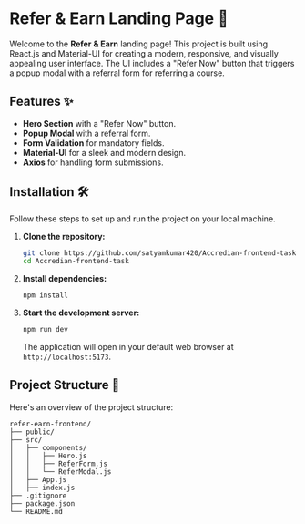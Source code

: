 # Refer & Earn Landing Page 🎉

Welcome to the **Refer & Earn** landing page! This project is built using React.js and Material-UI for creating a modern, responsive, and visually appealing user interface. The UI includes a "Refer Now" button that triggers a popup modal with a referral form for referring a course.

## Features ✨

- **Hero Section** with a "Refer Now" button.
- **Popup Modal** with a referral form.
- **Form Validation** for mandatory fields.
- **Material-UI** for a sleek and modern design.
- **Axios** for handling form submissions.

## Installation 🛠️

Follow these steps to set up and run the project on your local machine.

1. **Clone the repository:**

   ```bash
   git clone https://github.com/satyamkumar420/Accredian-frontend-task.git
   cd Accredian-frontend-task
   ```

2. **Install dependencies:**

   ```bash
   npm install
   ```

3. **Start the development server:**

   ```bash
   npm run dev
   ```

   The application will open in your default web browser at `http://localhost:5173`.

## Project Structure 📂

Here's an overview of the project structure:

```plaintext
refer-earn-frontend/
├── public/
├── src/
│   ├── components/
│   │   ├── Hero.js
│   │   ├── ReferForm.js
│   │   └── ReferModal.js
│   ├── App.js
│   ├── index.js
├── .gitignore
├── package.json
└── README.md
```

